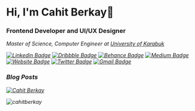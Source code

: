 <h1>Hi, I'm Cahit Berkay👋</h1>
<h3>Frontend Developer and UI/UX Designer</h3>

<em>Master of Science, Computer Engineer at <a href="https://unika.edu.tr">University of Karabuk</a>

[![Linkedin Badge](https://img.shields.io/badge/-cahitberkay-blue?style=flat&logo=Linkedin&logoColor=white&link=https://www.linkedin.com/in/cahitberkay/)](https://www.linkedin.com/in/cahitberkay/)
[![Dribbble Badge](https://img.shields.io/badge/-cahitberkay-ff69b4?style=flat&labelColor=ff69b4&logo=Dribbble&logoColor=white&link=https://dribbble.com/cahitberkay)](https://dribbble.com/@cahitberkay)
[![Behance Badge](https://img.shields.io/badge/-cahitberkay-blue?style=flat&labelColor=b&logo=Behance&link=https://behance.net/cahitberkay)](https://behance.net/@cahitberkay)
[![Medium Badge](https://img.shields.io/badge/-cahitberkay-000000?style=flat&labelColor=000000&logo=Medium&link=https://medium.com/@cahitberkay)](https://medium.com/@cahitberkay)
[![Website Badge](https://img.shields.io/badge/-cahitberkaykazangirler.com-blue?style=flat&logo=Google-Chrome&logoColor=white&link=https://cahitberkaykazangirler.com&color=0000ff)](https://cahitberkaykazangirler.com) [![Twitter Badge](https://img.shields.io/badge/cahitberkay26-1ca0f1?style=flat&labelColor=1ca0f1&logo=twitter&logoColor=white&link=https://twitter.com/cahitberkay26)](https://twitter.com/cahitberkay26)
[![Gmail Badge](https://img.shields.io/badge/-cahitberkaykazangirler-c14438?style=flat&logo=Gmail&logoColor=white&link=mailto:cahitberkaykazangirler@gmail.com&color=blueviolet)](mailto:cahitberkaykazangirler@gmail.com)

   
### Blog Posts
<!-- BLOG-POST-LIST:START -->
[![Cahit Berkay](https://github-readme-medium.vercel.app/?username=cahitberkay)](https://medium.com/@cahitberkay)
<!-- BLOG-POST-LIST:END -->

<p><img src="https://github-readme-stats.vercel.app/api/top-langs/?username=cahitberkay&layout=compact&hide=html" alt="cahitberkay"/></p>
